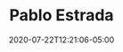 ---
title: "Pablo Estrada"
date: 2020-07-22T12:21:06-05:00
image : "/images/team/pablo-estrada.jpg"
designation: Software Engineer at Google. PMC member, Apache Beam.
country: 
twitter: 
linkedin: https://www.linkedin.com/in/pabloem1/
github: 
group: committee
---